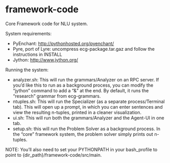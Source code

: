 # framework-code
Core Framework code for NLU system.

System requirements:

* PyEnchant: http://pythonhosted.org/pyenchant/
* Pyre, port of Lyre: uncompress ecg-package.tar.gaz and follow the instructions in INSTALL
* Jython: http://www.jython.org/

Running the system:

* analyzer.sh: This will run the grammars/Analyzer on an RPC server. If you’d like this to run as a background process, you can modify the “jython” command to add a “&” at the end. By default, it runs the “research” grammar from ecg-grammars.
* ntuples.sh: This will run the Specializer (as a separate process/Terminal tab). This will open up a prompt, in which you can enter sentences and view the resulting n-tuples, printed in a cleaner visualization.
* ui.sh: This will run both the grammars/Analyzer and the Agent-UI in one tab. 
* setup.sh: this will run the Problem Solver as a background process. In the “core” framework system, the problem solver simply prints out n-tuples. 


NOTE: You’ll also need to set your PYTHONPATH in your bash_profile to point to {dir_path}/framework-code/src/main. 